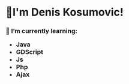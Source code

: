 <div>
  <h1>👋I'm Denis Kosumovic!</h1>
  <h3>🌱 I’m currently learning:
    <ul>
      <li>Java</li>
      <li>GDScript</li>
      <li>Js</li>
      <li>Php</li>
      <li>Ajax</li>
    </ul>
   </h3>
</div>
